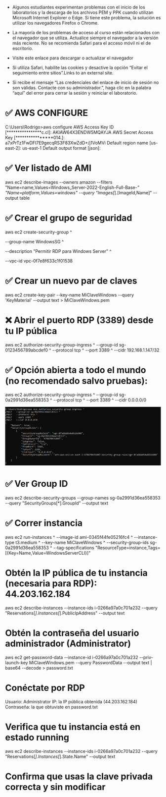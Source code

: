 - Algunos estudiantes experimentan problemas con el inicio de los laboratorios y la descarga de los archivos PEM y PPK cuando utilizan Microsoft Internet Explorer o Edge. Si tiene este problema, la solución es utilizar los navegadores Firefox o Chrome. 

- La mayoría de los problemas de acceso al curso están relacionados con el navegador que se utiliza. Actualice siempre el navegador a la versión más reciente. No se recomienda Safari para el acceso móvil ni el de escritorio. 

- Visite este enlace para descargar o actualizar el navegador 

- Si utiliza Safari, habilite las cookies y desactive la opción “Evitar el seguimiento entre sitios”.Links to an external site. 

- Si recibe el mensaje “Las credenciales del enlace de inicio de sesión no son válidas. Contacte con su administrador.”, haga clic en la palabra “aquí” del error para cerrar la sesión y reiniciar el laboratorio. 

# ✅ AWS CONFIGURE 
C:\Users\Rodrigo>aws configure AWS Access Key ID [****************c.cl]: AKIAW64X3ENDW5MQAYJA AWS Secret Access Key [****************014.]: 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 Default region name [us-east-2]: us-east-1 Default output format [json]: 

# ✅ Ver listado de AMI 
aws ec2 describe-images  --owners amazon  --filters "Name=name,Values=Windows_Server-2022-English-Full-Base-*"  "Name=platform,Values=windows"  --query "Images[*].[ImageId,Name]"  --output table 

# ✅ Crear el grupo de seguridad 
aws ec2 create-security-group ^ 

  --group-name WindowsSG ^ 

  --description "Permitir RDP para Windows Server" ^ 

  --vpc-id vpc-0f7e8f633c1f01538 

# ✅ Crear un nuevo par de claves
aws ec2 create-key-pair --key-name MiClaveWindows --query 'KeyMaterial' --output text > MiClaveWindows.pem

# ❌ Abrir el puerto RDP (3389) desde tu IP pública 
aws ec2 authorize-security-group-ingress ^ 
  --group-id sg-0123456789abcdef0 ^ 
  --protocol tcp ^ 
  --port 3389 ^ 
  --cidr 192.168.1.147/32 

# ✅ Opción abierta a todo el mundo (no recomendado salvo pruebas): 
aws ec2 authorize-security-group-ingress ^
  --group-id sg-0a2991d36ea558353 ^
  --protocol tcp ^
  --port 3389 ^
  --cidr 0.0.0.0/0

![alt text](image.png)

# ✅ Ver Group ID 

aws ec2 describe-security-groups --group-names sg-0a2991d36ea558353 --query "SecurityGroups[*].GroupId" --output text 

# ✅ Correr instancia
aws ec2 run-instances ^
  --image-id ami-0345f44fe05216fc4 ^
  --instance-type t3.medium ^
  --key-name MiClaveWindows ^
  --security-group-ids sg-0a2991d36ea558353 ^
  --tag-specifications "ResourceType=instance,Tags=[{Key=Name,Value=WindowsServerCLI}]"

# Obtén la IP pública de tu instancia (necesaria para RDP): 44.203.162.184
aws ec2 describe-instances --instance-ids i-0266a97a0c701a232 --query "Reservations[*].Instances[*].PublicIpAddress" --output text

# Obtén la contraseña del usuario administrador (Administrator)
aws ec2 get-password-data --instance-id i-0266a97a0c701a232 --priv-launch-key MiClaveWindows.pem --query PasswordData --output text | base64 --decode > password.txt

# Conéctate por RDP
Usuario: Administrator
IP: la IP pública obtenida (44.203.162.184)
Contraseña: la que obtuviste en password.txt

#   Verifica que tu instancia está en estado running
aws ec2 describe-instances --instance-ids i-0266a97a0c701a232 --query "Reservations[*].Instances[*].State.Name" --output text

# Confirma que usas la clave privada correcta y sin modificar